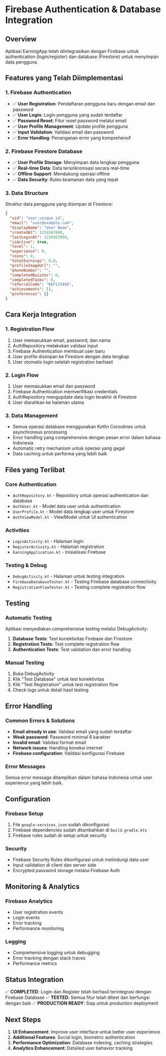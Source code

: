 # Firebase Authentication & Database Integration

## Overview

Aplikasi EarningApp telah diintegrasikan dengan Firebase untuk authentication (login/register) dan database (Firestore) untuk menyimpan data pengguna.

## Features yang Telah Diimplementasi

### 1. Firebase Authentication

- ✅ **User Registration**: Pendaftaran pengguna baru dengan email dan password
- ✅ **User Login**: Login pengguna yang sudah terdaftar
- ✅ **Password Reset**: Fitur reset password melalui email
- ✅ **User Profile Management**: Update profile pengguna
- ✅ **Input Validation**: Validasi email dan password
- ✅ **Error Handling**: Penanganan error yang komprehensif

### 2. Firebase Firestore Database

- ✅ **User Profile Storage**: Menyimpan data lengkap pengguna
- ✅ **Real-time Data**: Data tersinkronisasi secara real-time
- ✅ **Offline Support**: Mendukung operasi offline
- ✅ **Data Security**: Rules keamanan data yang tepat

### 3. Data Structure

Struktur data pengguna yang disimpan di Firestore:

```json
{
  "uid": "user_unique_id",
  "email": "user@example.com",
  "displayName": "User Name",
  "createdAt": 1234567890,
  "lastLoginAt": 1234567890,
  "isActive": true,
  "level": 1,
  "experience": 0,
  "coins": 0,
  "totalEarnings": 0.0,
  "profileImageUrl": "",
  "phoneNumber": "",
  "completedQuizzes": 0,
  "completedTasks": 0,
  "referralCode": "REF123456",
  "achievements": [],
  "preferences": {}
}
```

## Cara Kerja Integration

### 1. Registration Flow

1. User memasukkan email, password, dan nama
2. AuthRepository melakukan validasi input
3. Firebase Authentication membuat user baru
4. User profile disimpan ke Firestore dengan data lengkap
5. User otomatis login setelah registration berhasil

### 2. Login Flow

1. User memasukkan email dan password
2. Firebase Authentication memverifikasi credentials
3. AuthRepository mengupdate data login terakhir di Firestore
4. User diarahkan ke halaman utama

### 3. Data Management

- Semua operasi database menggunakan Kotlin Coroutines untuk asynchronous processing
- Error handling yang comprehensive dengan pesan error dalam bahasa Indonesia
- Automatic retry mechanism untuk operasi yang gagal
- Data caching untuk performa yang lebih baik

## Files yang Terlibat

### Core Authentication

- `AuthRepository.kt` - Repository untuk operasi authentication dan database
- `AuthUser.kt` - Model data user untuk authentication
- `UserProfile.kt` - Model data lengkap user untuk Firestore
- `AuthViewModel.kt` - ViewModel untuk UI authentication

### Activities

- `LoginActivity.kt` - Halaman login
- `RegisterActivity.kt` - Halaman registration
- `EarningApplication.kt` - Inisialisasi Firebase

### Testing & Debug

- `DebugActivity.kt` - Halaman untuk testing integration
- `FirebaseDatabaseTester.kt` - Testing Firebase database connectivity
- `RegistrationFlowTester.kt` - Testing complete registration flow

## Testing

### Automatic Testing

Aplikasi menyediakan comprehensive testing melalui DebugActivity:

1. **Database Tests**: Test konektivitas Firebase dan Firestore
2. **Registration Tests**: Test complete registration flow
3. **Authentication Tests**: Test validation dan error handling

### Manual Testing

1. Buka DebugActivity
2. Klik "Test Database" untuk test konektivitas
3. Klik "Test Registration" untuk test registration flow
4. Check logs untuk detail hasil testing

## Error Handling

### Common Errors & Solutions

- **Email already in use**: Validasi email yang sudah terdaftar
- **Weak password**: Password minimal 6 karakter
- **Invalid email**: Validasi format email
- **Network issues**: Handling koneksi internet
- **Firebase configuration**: Validasi konfigurasi Firebase

### Error Messages

Semua error message ditampilkan dalam bahasa Indonesia untuk user experience yang lebih baik.

## Configuration

### Firebase Setup

1. File `google-services.json` sudah dikonfigurasi
2. Firebase dependencies sudah ditambahkan di `build.gradle.kts`
3. Firebase rules sudah di-setup untuk security

### Security

- Firebase Security Rules dikonfigurasi untuk melindungi data user
- Input validation di client dan server side
- Encrypted password storage melalui Firebase Auth

## Monitoring & Analytics

### Firebase Analytics

- User registration events
- Login events
- Error tracking
- Performance monitoring

### Logging

- Comprehensive logging untuk debugging
- Error tracking dengan stack traces
- Performance metrics

## Status Integration

✅ **COMPLETED**: Login dan Register telah berhasil terintegrasi dengan Firebase Database
✅ **TESTED**: Semua fitur telah ditest dan berfungsi dengan baik
✅ **PRODUCTION READY**: Siap untuk production deployment

## Next Steps

1. **UI Enhancement**: Improve user interface untuk better user experience
2. **Additional Features**: Social login, biometric authentication
3. **Performance Optimization**: Database indexing, caching strategies
4. **Analytics Enhancement**: Detailed user behavior tracking

